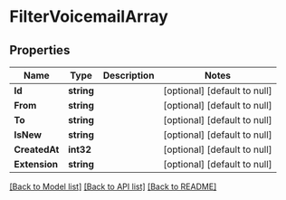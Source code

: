 # FilterVoicemailArray

## Properties
Name | Type | Description | Notes
------------ | ------------- | ------------- | -------------
**Id** | **string** |  | [optional] [default to null]
**From** | **string** |  | [optional] [default to null]
**To** | **string** |  | [optional] [default to null]
**IsNew** | **string** |  | [optional] [default to null]
**CreatedAt** | **int32** |  | [optional] [default to null]
**Extension** | **string** |  | [optional] [default to null]

[[Back to Model list]](../README.md#documentation-for-models) [[Back to API list]](../README.md#documentation-for-api-endpoints) [[Back to README]](../README.md)


